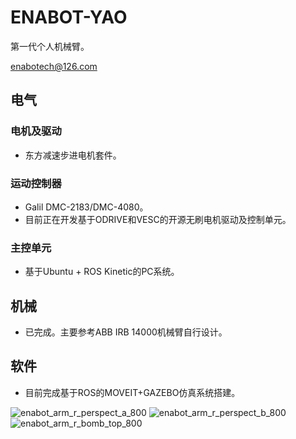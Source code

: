 # ENABOT-YAO
第一代个人机械臂。

enabotech@126.com

## 电气
### 电机及驱动
* 东方减速步进电机套件。
### 运动控制器
* Galil DMC-2183/DMC-4080。
* 目前正在开发基于ODRIVE和VESC的开源无刷电机驱动及控制单元。
### 主控单元
* 基于Ubuntu + ROS Kinetic的PC系统。
## 机械
* 已完成。主要参考ABB IRB 14000机械臂自行设计。
## 软件
* 目前完成基于ROS的MOVEIT+GAZEBO仿真系统搭建。

![enabot_arm_r_perspect_a_800](https://user-images.githubusercontent.com/8104370/149146630-51af7a8b-8df5-4693-9e4d-eb09b8a69276.JPG)
![enabot_arm_r_perspect_b_800](https://user-images.githubusercontent.com/8104370/149146665-ef51cbf1-f9b1-4a13-9aef-64e633b4ccbd.JPG)
![enabot_arm_r_bomb_top_800](https://user-images.githubusercontent.com/8104370/149120200-2b3bb86b-3533-41b5-a885-824d70bac211.JPG)
